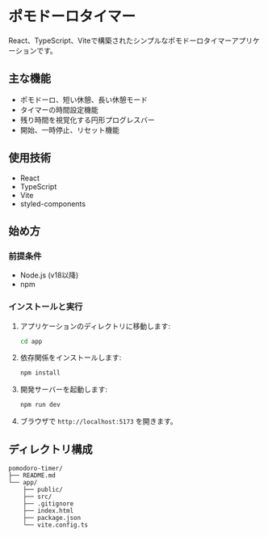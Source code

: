 # ポモドーロタイマー

React、TypeScript、Viteで構築されたシンプルなポモドーロタイマーアプリケーションです。

## 主な機能

*   ポモドーロ、短い休憩、長い休憩モード
*   タイマーの時間設定機能
*   残り時間を視覚化する円形プログレスバー
*   開始、一時停止、リセット機能

## 使用技術

*   React
*   TypeScript
*   Vite
*   styled-components

## 始め方

### 前提条件

*   Node.js (v18以降)
*   npm

### インストールと実行

1.  アプリケーションのディレクトリに移動します:
    ```bash
    cd app
    ```
2.  依存関係をインストールします:
    ```bash
    npm install
    ```
3.  開発サーバーを起動します:
    ```bash
    npm run dev
    ```
4.  ブラウザで `http://localhost:5173` を開きます。

## ディレクトリ構成

```
pomodoro-timer/
├── README.md
└── app/
    ├── public/
    ├── src/
    ├── .gitignore
    ├── index.html
    ├── package.json
    └── vite.config.ts
```
